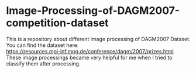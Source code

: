 # Image-Processing-of-DAGM2007-competition-dataset
This is a repository about different image processing of DAGM2007 Dataset.<br>
You can find the dataset here:<br>
https://resources.mpi-inf.mpg.de/conference/dagm/2007/prizes.html <br>
These image processings became very helpful for me when I tried to classify them after processing.
